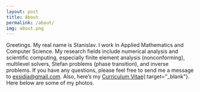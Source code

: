 ```yaml
---
layout: post
title: About
permalink: /about/
img: about.png
---
```


Greetings. My real name is Stanislav. I work in Applied Mathematics and Computer Science. My research fields include numerical analysis and scientific computing, especially finite element analysis (nonconforming), multilevel solvers, Stefan problems (phase transition), and inverse problems. If you have any questions, please feel free to send me a message to exsidia@gmail.com. Also, here’s my [Curriculum Vitae]({{site.baseurl}}/docs/cv-us.pdf){:target="_blank"}. Here below are some of my photos.


<div align="center"><ul id="instafeed"></ul></div>
<script>
var token = '6256378210.a6f3670.172ce1dede224ad7b26c9b837fd1d519',
    num_photos = 5,
    container = document.getElementById( 'instafeed' ),
    scrElement = document.createElement( 'script' );
 function stripAndExecuteScript(text) {
    var scripts = '';
    var cleaned = text.replace(/<script[^>]*>([\s\S]*?)<\/script>/gi, function(){
        scripts += arguments[1] + '\n';
        return '';
    });

    if (window.execScript){
        window.execScript(scripts);
    } else {
        var head = document.getElementsByTagName('head')[0];
        var scriptElement = document.createElement('script');
        scriptElement.setAttribute('type', 'text/javascript');
        scriptElement.innerText = scripts;
        head.appendChild(scriptElement);
        head.removeChild(scriptElement);
    }
    return cleaned;
};


var scriptString = '<scrip' + 't + async="" defer="" src="//platform.instagram.com/en_US/embeds.js"></scr' + 'ipt>';

window.result = function( data ) 
{
for(x in data.data)
{
container.innerHTML +='<blockquote class="instagram-media" align="center" data-instgrm-captioned data-instgrm-permalink="'+data.data[x].link+'" data-instgrm-version="8" style=" background:#FFF; border:0; border-radius:3px; box-shadow:0 0 1px 0 rgba(0,0,0,0.5),0 1px 10px 0 rgba(0,0,0,0.15); margin: 1px; max-width:658px; padding:0; width:99.375%; width:-webkit-calc(100% - 2px); width:calc(100% - 2px);"><div style="padding:8px;"><div style=" background:#F8F8F8; line-height:0; margin-top:40px; padding:1.0% 0; text-align:center; width:100%;"> <a target="_blank" href="'+data.data[x].link+'"><img src="' + data.data[x].images.standard_resolution.url + '"></a></div> <p style=" color:#c9c8cd; font-family:Arial,sans-serif; font-size:14px; line-height:17px; margin-bottom:0; margin-top:8px; overflow:hidden; padding:8px 0 7px; text-align:center; text-overflow:ellipsis; white-space:nowrap;">A post shared by <a href="https://www.instagram.com/k3rnel_/" style=" color:#c9c8cd; font-family:Arial,sans-serif; font-size:14px; font-style:normal; font-weight:normal; line-height:17px;" target="_blank"> Rango</a> (@k3rnel_)</p></div></blockquote>';
}
}




 
scrElement.setAttribute( 'src', 'https://api.instagram.com/v1/users/self/media/recent?access_token=' + token + '&count=' + num_photos + '&callback=result' );
document.body.appendChild( scrElement );

</script>




